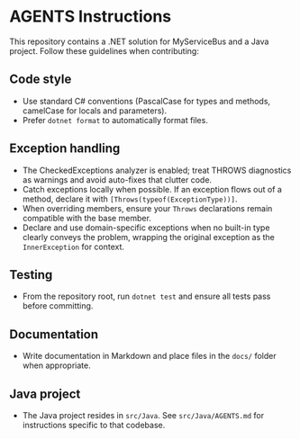 # AGENTS Instructions

This repository contains a .NET solution for MyServiceBus and a Java project. Follow these guidelines when contributing:

## Code style
- Use standard C# conventions (PascalCase for types and methods, camelCase for locals and parameters).
- Prefer `dotnet format` to automatically format files.
 
## Exception handling
- The CheckedExceptions analyzer is enabled; treat THROWS diagnostics as warnings and avoid auto-fixes that clutter code.
- Catch exceptions locally when possible. If an exception flows out of a method, declare it with `[Throws(typeof(ExceptionType))]`.
- When overriding members, ensure your `Throws` declarations remain compatible with the base member.
- Declare and use domain-specific exceptions when no built-in type clearly conveys the problem, wrapping the original exception as the `InnerException` for context.

## Testing
- From the repository root, run `dotnet test` and ensure all tests pass before committing.

## Documentation
- Write documentation in Markdown and place files in the `docs/` folder when appropriate.

## Java project
- The Java project resides in `src/Java`. See `src/Java/AGENTS.md` for instructions specific to that codebase.


